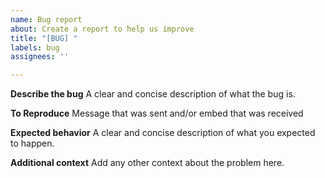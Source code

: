```yaml
---
name: Bug report
about: Create a report to help us improve
title: "[BUG] "
labels: bug
assignees: ''

---
```


**Describe the bug**
A clear and concise description of what the bug is.

**To Reproduce**
Message that was sent and/or embed that was received

**Expected behavior**
A clear and concise description of what you expected to happen.

**Additional context**
Add any other context about the problem here.
